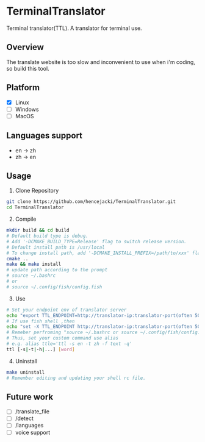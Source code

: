 # TerminalTranslator
Terminal translator(TTL). A translator for terminal use.

## Overview

The translate website is too slow and inconvenient to use when i'm coding, so build this tool.

## Platform

- [x] Linux
- [ ] Windows
- [ ] MacOS

## Languages support

+ en -> zh
+ zh -> en

## Usage

1. Clone Repository

~~~bash
git clone https://github.com/hencejacki/TerminalTranslator.git
cd TerminalTranslator
~~~

2. Compile

~~~bash
mkdir build && cd build
# Default build type is debug.
# Add '-DCMAKE_BUILD_TYPE=Release' flag to switch release version.
# Default install path is /usr/local
# To change install path, add '-DCMAKE_INSTALL_PREFIX=/path/to/xxx' flag.
cmake ..
make && make install
# update path according to the prompt
# source ~/.bashrc
# or
# source ~/.config/fish/config.fish
~~~

3. Use

~~~bash
# Set your endpoint env of translator server
echo "export TTL_ENDPOINT=http://translator-ip:translator-port(often 5000)" >> ~/.bashrc
# If use fish shell ,then
echo "set -X TTL_ENDPOINT http://translator-ip:translator-port(often 5000)" >> ~/.config/fish/config.fish
# Remeber perfroming "source ~/.bashrc or source ~/.config/fish/config.fish". 
# Thus, set your custom command use alias
# e.g. alias ttle='ttl -s en -t zh -f text -q'
ttl [-s|-t|-h|...] [word]
~~~

4. Uninstall

~~~bash
make uninstall
# Remember editing and updating your shell rc file.
~~~

## Future work

- [ ] /translate_file
- [ ] /detect
- [ ] /languages
- [ ] voice support
